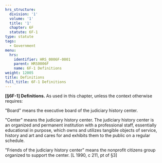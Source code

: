 ```yaml
---
hrs_structure:
  division: '1'
  volume: '1'
  title: '1'
  chapter: 6F
  statute: 6F-1
type: statute
tags:
  - Government
menu:
  hrs:
    identifier: HRS_0006F-0001
    parent: HRS0006F
    name: 6F-1 Definitions
weight: 12005
title: Definitions
full_title: 6F-1 Definitions
---
```

**[§6F-1] Definitions.** As used in this chapter, unless the context otherwise requires:

"Board" means the executive board of the judiciary history center.

"Center" means the judiciary history center. The judiciary history center is an organized and permanent institution with a professional staff, essentially educational in purpose, which owns and utilizes tangible objects of service, history and art and cares for and exhibits them to the public on a regular schedule.

"Friends of the judiciary history center" means the nonprofit citizens group organized to support the center. [L 1990, c 211, pt of §3]